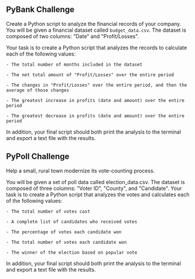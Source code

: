 ## PyBank Challenge

Create a Python script to analyze the financial records of your company. You will be given a financial dataset called `budget_data.csv`. The dataset is composed of two columns: "Date" and "Profit/Losses".

Your task is to create a Python script that analyzes the records to calculate each of the following values:

    - The total number of months included in the dataset

    - The net total amount of "Profit/Losses" over the entire period

    - The changes in "Profit/Losses" over the entire period, and then the average of those changes

    - The greatest increase in profits (date and amount) over the entire period

    - The greatest decrease in profits (date and amount) over the entire period

In addition, your final script should both print the analysis to the terminal and export a text file with the results.

## PyPoll Challenge

Help a small, rural town modernize its vote-counting process.

You will be given a set of poll data called election_data.csv. The dataset is composed of three columns: "Voter ID", "County", and "Candidate". Your task is to create a Python script that analyzes the votes and calculates each of the following values:

    - The total number of votes cast

    - A complete list of candidates who received votes

    - The percentage of votes each candidate won

    - The total number of votes each candidate won

    - The winner of the election based on popular vote

In addition, your final script should both print the analysis to the terminal and export a text file with the results.
